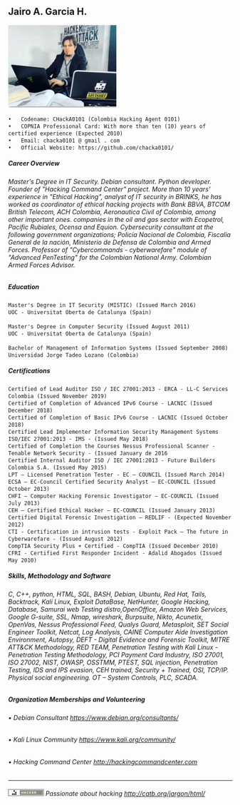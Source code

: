 ## Jairo A. Garcia H.

![Alt Text](https://github.com/chacka0101/Repository_CHackA0101/blob/master/Jairo_A_Garcia_H.jpg?raw=true)
```
•	Codename: CHackA0101 (Colombia Hacking Agent 0101)
•	COPNIA Professional Card: With more than ten (10) years of certified experience (Expected 2010)
•	Email: chacka0101 @ gmail . com
•	Official Website: https://github.com/chacka0101/
```
##### Career Overview 
###### Master's Degree in IT Security. Debian consultant. Python developer. Founder of "Hacking Command Center" project. More than 10 years’ experience in "Ethical Hacking", analyst of IT security in BRINKS, he has worked as coordinator of ethical hacking projects with Bank BBVA, BTCOM British Telecom, ACH Colombia, Aeronautica Civil of Colombia, among other important ones. companies in the oil and gas sector with Ecopetrol, Pacific Rubiales, Ocensa and Equion. Cybersecurity consultant at the following government organizations; Policía Nacional de Colombia, Fiscalia General de la nación, Ministerio de Defensa de Colombia and Armed Forces. Professor of "Cybercommands - cyberwarefare" module of "Advanced PenTesting" for the Colombian National Army. Colombian Armed Forces Advisor.

##### Education
```
Master's Degree in IT Security (MISTIC) (Issued March 2016)
UOC - Universitat Oberta de Catalunya (Spain)

Master's Degree in Computer Security (Issued August 2011)
UOC - Universitat Oberta de Catalunya (Spain)

Bachelor of Management of Information Systems (Issued September 2008)
Universidad Jorge Tadeo Lozano (Colombia)
```
##### Certifications
```
Certified of Lead Auditor ISO / IEC 27001:2013 - ERCA - LL-C Services Colombia (Issued November 2019)
Certified of Completion of Advanced IPv6 Course - LACNIC (Issued December 2018)
Certified of Completion of Basic IPv6 Course - LACNIC (Issued October 2018)
Certified Lead Implementer Information Security Management Systems ISO/IEC 27001:2013 - IMS - (Issued May 2018)
Certified of Completion the Courses Nessus Professional Scanner - Tenable Network Security - (Issued January de 2016
Certified Internal Auditor ISO / IEC 27001:2013 - Future Builders Colombia S.A. (Issued May 2015)
LPT – Licensed Penetration Tester - EC – COUNCIL (Issued March 2014)
ECSA – EC-Council Certified Security Analyst – EC-COUNCIL (Issued October 2013)
CHFI – Computer Hacking Forensic Investigator – EC-COUNCIL (Issued July 2013)
CEH – Certified Ethical Hacker – EC-COUNCIL (Issued January 2013)
Certified Digital Forensic Investigation – REDLIF - (Expected November 2012)
CTI - Certification in intrusion tests - Exploit Pack – The future in Cyberwarefare - (Issued August 2012)
CompTIA Security Plus + Certified - CompTIA (Issued December 2010)
CFRI - Certified First Responder Incident - Adalid Abogados (Issued May 2010)
```
##### Skills, Methodology and Software
###### C, C++, python, HTML, SQL, BASH, Debian, Ubuntu, Red Hat, Tails, Backtrack, Kali Linux, Exploit DataBase, NetHunter, Google Hacking, Database, Samurai web Testing distro,OpenOffice, Amazon Web Services, Google G-suite, SSL, Nmap, wireshark, Burpsuite, Nikto, Acunetix, OpenVas, Nessus Professional Feed, Qualys Guard, Metasploit, SET Social Engineer Toolkit, Netcat, Log Analysis, CAINE Computer Aide Investigation Environment, Autopsy, DEFT - Digital Evidence and Forensic Toolkit, MITRE ATT&CK Methodology, RED TEAM, Penetration Testing with Kali Linux - Penetration Testing Methodology, PCI Payment Card Industry, ISO 27001, ISO 27002, NIST, OWASP, OSSTMM, PTEST, SQL injection, Penetration Testing, IDS and IPS evasion, CEH trained, Security + Trained, OSI, TCP/IP. Physical social engineering. OT – System Controls, PLC, SCADA.

##### Organization Memberships and Volunteering
###### •	Debian Consultant                   https://www.debian.org/consultants/
###### •	Kali Linux Community                https://www.kali.org/community/
###### •	Hacking Command Center              http://hackingcommandcenter.com
---
###### ![Alt Text](https://github.com/chacka0101/Repository_CHackA0101/blob/master/hacker.png) Passionate about hacking    http://catb.org/jargon/html/ 
